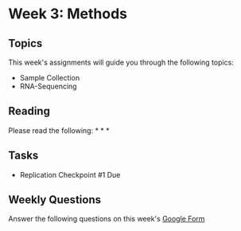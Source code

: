 # Week 3: Methods

## Topics

This week's assignments will guide you through the following topics:
* Sample Collection 
* RNA-Sequencing

## Reading

Please read the following:
* 
* 
* 

## Tasks

* Replication Checkpoint #1 Due

## Weekly Questions

Answer the following questions on this week's [Google Form]()
 
